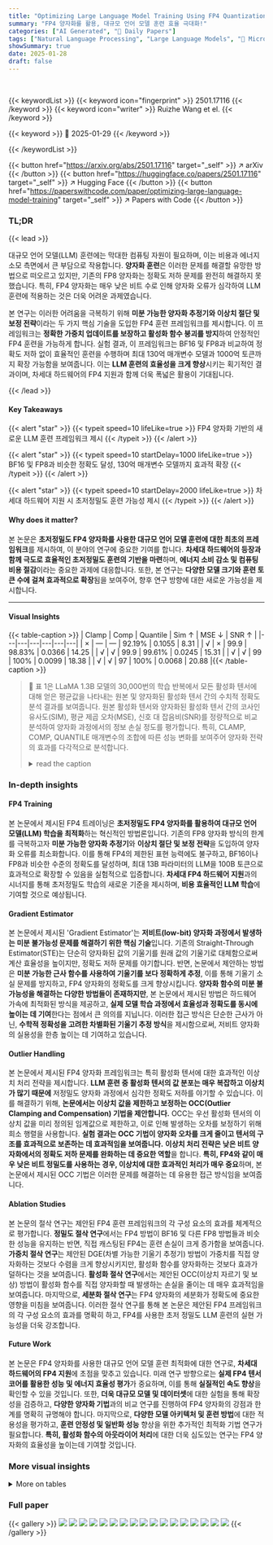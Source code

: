 ```yaml
---
title: "Optimizing Large Language Model Training Using FP4 Quantization"
summary: "FP4 양자화를 활용, 대규모 언어 모델 훈련 효율 극대화!"
categories: ["AI Generated", "🤗 Daily Papers"]
tags: ["Natural Language Processing", "Large Language Models", "🏢 Microsoft Research",]
showSummary: true
date: 2025-01-28
draft: false
---
```


<br>

{{< keywordList >}}
{{< keyword icon="fingerprint" >}} 2501.17116 {{< /keyword >}}
{{< keyword icon="writer" >}} Ruizhe Wang et el. {{< /keyword >}}
 
{{< keyword >}} 🤗 2025-01-29 {{< /keyword >}}
 
{{< /keywordList >}}

{{< button href="https://arxiv.org/abs/2501.17116" target="_self" >}}
↗ arXiv
{{< /button >}}
{{< button href="https://huggingface.co/papers/2501.17116" target="_self" >}}
↗ Hugging Face
{{< /button >}}
{{< button href="https://paperswithcode.com/paper/optimizing-large-language-model-training" target="_self" >}}
↗ Papers with Code
{{< /button >}}




### TL;DR


{{< lead >}}

대규모 언어 모델(LLM) 훈련에는 막대한 컴퓨팅 자원이 필요하며, 이는 비용과 에너지 소모 측면에서 큰 부담으로 작용합니다.  **양자화 훈련**은 이러한 문제를 해결할 유망한 방법으로 떠오르고 있지만, 기존의 FP8 양자화는 정확도 저하 문제를 완전히 해결하지 못했습니다.  특히, FP4 양자화는 매우 낮은 비트 수로 인해 양자화 오류가 심각하여 LLM 훈련에 적용하는 것은 더욱 어려운 과제였습니다.

본 연구는 이러한 어려움을 극복하기 위해 **미분 가능한 양자화 추정기와 이상치 절단 및 보정 전략**이라는 두 가지 핵심 기술을 도입한 FP4 훈련 프레임워크를 제시합니다. 이 프레임워크는 **정확한 가중치 업데이트를 보장하고 활성화 함수 붕괴를 방지**하여 안정적인 FP4 훈련을 가능하게 합니다.  실험 결과, 이 프레임워크는 BF16 및 FP8과 비교하여 정확도 저하 없이 효율적인 훈련을 수행하며 최대 130억 매개변수 모델과 1000억 토큰까지 확장 가능함을 보여줍니다.  이는 **LLM 훈련의 효율성을 크게 향상**시키는 획기적인 결과이며, 차세대 하드웨어의 FP4 지원과 함께 더욱 폭넓은 활용이 기대됩니다.

{{< /lead >}}


#### Key Takeaways

{{< alert "star" >}}
{{< typeit speed=10 lifeLike=true >}} FP4 양자화 기반의 새로운 LLM 훈련 프레임워크 제시 {{< /typeit >}}
{{< /alert >}}

{{< alert "star" >}}
{{< typeit speed=10 startDelay=1000 lifeLike=true >}} BF16 및 FP8과 비슷한 정확도 달성, 130억 매개변수 모델까지 효과적 확장 {{< /typeit >}}
{{< /alert >}}

{{< alert "star" >}}
{{< typeit speed=10 startDelay=2000 lifeLike=true >}} 차세대 하드웨어 지원 시 초저정밀도 훈련 가능성 제시 {{< /typeit >}}
{{< /alert >}}

#### Why does it matter?
본 논문은 **초저정밀도 FP4 양자화를 사용한 대규모 언어 모델 훈련에 대한 최초의 프레임워크**를 제시하여, 이 분야의 연구에 중요한 기여를 합니다.  **차세대 하드웨어의 등장과 함께 극도로 효율적인 초저정밀도 훈련의 기반을 마련**하며, **에너지 소비 감소 및 컴퓨팅 비용 절감**이라는 중요한 과제에 대응합니다. 또한, 본 연구는 **다양한 모델 크기와 훈련 토큰 수에 걸쳐 효과적으로 확장**됨을 보여주어, 향후 연구 방향에 대한 새로운 가능성을 제시합니다.

------
#### Visual Insights





{{< table-caption >}}
| Clamp | Comp | Quantile | Sim ↑ | MSE ↓ | SNR ↑ |
|---|---|---|---|---|---| 
| × | — | — | 92.19% | 0.1055 | 8.31 |
| √ | × | 99.9 | 98.83% | 0.0366 | 14.25 |
| √ | √ | 99.9 | 99.61% | 0.0245 | 15.31 |
| √ | √ | 99 | 100% | 0.0099 | 18.38 |
| √ | √ | 97 | 100% | 0.0068 | 20.88 |{{< /table-caption >}}

> 🔼 표 1은 LLaMA 1.3B 모델의 30,000번의 학습 반복에서 모든 활성화 텐서에 대해 얻은 평균값을 나타내는 원본 및 양자화된 활성화 텐서 간의 수치적 정확도 분석 결과를 보여줍니다.  원본 활성화 텐서와 양자화된 활성화 텐서 간의 코사인 유사도(SIM), 평균 제곱 오차(MSE), 신호 대 잡음비(SNR)를 정량적으로 비교 분석하여 양자화 과정에서의 정보 손실 정도를 평가합니다.  특히, CLAMP, COMP, QUANTILE 매개변수의 조합에 따른 성능 변화를 보여주어 양자화 전략의 효과를 다각적으로 분석합니다.
> <details>
> <summary>read the caption</summary>
> Table 1: Quantitative analysis of mathematical accuracy between original and quantized activation tensors. Results represent the average values obtained across all activation tensors on the 30,000 training iterations of the LLaMA 1.3B model.
> </details>





### In-depth insights


#### FP4 Training
본 논문에서 제시된 FP4 트레이닝은 **초저정밀도 FP4 양자화를 활용하여 대규모 언어 모델(LLM) 학습을 최적화**하는 혁신적인 방법론입니다.  기존의 FP8 양자화 방식의 한계를 극복하고자 **미분 가능한 양자화 추정기**와 **이상치 절단 및 보정 전략**을 도입하여 양자화 오류를 최소화합니다. 이를 통해 FP4의 제한된 표현 능력에도 불구하고, BF16이나 FP8과 비슷한 수준의 정확도를 달성하며, 최대 13B 파라미터의 LLM을 100B 토큰으로 효과적으로 확장할 수 있음을 실험적으로 입증합니다.  **차세대 FP4 하드웨어 지원**과의 시너지를 통해 초저정밀도 학습의 새로운 기준을 제시하며, **비용 효율적인 LLM 학습**에 기여할 것으로 예상됩니다.

#### Gradient Estimator
본 논문에서 제시된 'Gradient Estimator'는 **저비트(low-bit) 양자화 과정에서 발생하는 미분 불가능성 문제를 해결하기 위한 핵심 기술**입니다. 기존의 Straight-Through Estimator(STE)는 단순히 양자화된 값의 기울기를 원래 값의 기울기로 대체함으로써 계산 효율성을 높이지만, 정확도 저하 문제를 야기합니다. 반면, 논문에서 제안하는 방법은 **미분 가능한 근사 함수를 사용하여 기울기를 보다 정확하게 추정**, 이를 통해 기울기 소실 문제를 방지하고, FP4 양자화의 정확도를 크게 향상시킵니다.  **양자화 함수의 미분 불가능성을 해결하는 다양한 방법들이 존재하지만**, 본 논문에서 제시된 방법은 하드웨어 가속에 최적화된 방식을 제공하고, **실제 모델 학습 과정에서 효율성과 정확도를 동시에 높이는 데 기여**한다는 점에서 큰 의의를 지닙니다.  이러한 접근 방식은 단순한 근사가 아닌, **수학적 정확성을 고려한 차별화된 기울기 추정 방식**을 제시함으로써, 저비트 양자화의 실용성을 한층 높이는 데 기여하고 있습니다.

#### Outlier Handling
본 논문에서 제시된 FP4 양자화 프레임워크는 특히 활성화 텐서에 대한 효과적인 이상치 처리 전략을 제시합니다. **LLM 훈련 중 활성화 텐서의 값 분포는 매우 복잡하고 이상치가 많기 때문에** 저정밀도 양자화 과정에서 심각한 정확도 저하를 야기할 수 있습니다. 이를 해결하기 위해, **논문에서는 이상치 값을 제한하고 보정하는 OCC(Outlier Clamping and Compensation) 기법을 제안합니다.** OCC는 우선 활성화 텐서의 이상치 값을 미리 정의된 임계값으로 제한하고, 이로 인해 발생하는 오차를 보정하기 위해 희소 행렬을 사용합니다. **실험 결과는 OCC 기법이 양자화 오차를 크게 줄이고 텐서의 구조를 효과적으로 보존하는 데 효과적임을 보여줍니다.**  **이상치 처리 전략은 낮은 비트 양자화에서의 정확도 저하 문제를 완화하는 데 중요한 역할**을 합니다.  **특히, FP4와 같이 매우 낮은 비트 정밀도를 사용하는 경우, 이상치에 대한 효과적인 처리가 매우 중요**하며,  본 논문에서 제시된 OCC 기법은 이러한 문제를 해결하는 데 유용한 접근 방식임을 보여줍니다.

#### Ablation Studies
본 논문의 절삭 연구는 제안된 FP4 훈련 프레임워크의 각 구성 요소의 효과를 체계적으로 평가합니다. **정밀도 절삭 연구**에서는 FP4 방법이 BF16 및 다른 FP8 방법들과 비슷한 성능을 유지하는 반면, 직접 캐스팅된 FP4는 훈련 손실이 크게 증가함을 보여줍니다. **가중치 절삭 연구**는 제안된 DGE(차별 가능한 기울기 추정기) 방법이 가중치를 직접 양자화하는 것보다 수렴을 크게 향상시키지만, 활성화 함수를 양자화하는 것보다 효과가 덜하다는 것을 보여줍니다. **활성화 절삭 연구**에서는 제안된 OCC(이상치 자르기 및 보상) 방법이 활성화 함수를 직접 양자화할 때 발생하는 손실을 줄이는 데 매우 효과적임을 보여줍니다. 마지막으로, **세분화 절삭 연구**는 FP4 양자화의 세분화가 정확도에 중요한 영향을 미침을 보여줍니다. 이러한 절삭 연구를 통해 본 논문은 제안된 FP4 프레임워크의 각 구성 요소의 효과를 명확히 하고, FP4를 사용한 초저 정밀도 LLM 훈련의 실현 가능성을 더욱 강조합니다.

#### Future Work
본 논문은 FP4 양자화를 사용한 대규모 언어 모델 훈련 최적화에 대한 연구로, **차세대 하드웨어의 FP4 지원**에 초점을 맞추고 있습니다.  미래 연구 방향으로는 **실제 FP4 텐서 코어를 활용한 성능 및 에너지 효율성 평가**가 중요하며, 이를 통해 **실질적인 속도 향상**을 확인할 수 있을 것입니다. 또한, **더욱 대규모 모델 및 데이터셋**에 대한 실험을 통해 확장성을 검증하고, **다양한 양자화 기법**과의 비교 연구를 진행하여 FP4 양자화의 강점과 한계를 명확히 규명해야 합니다.  마지막으로, **다양한 모델 아키텍처 및 훈련 방법**에 대한 적용성을 평가하고, **훈련 안정성 및 일반화 성능** 향상을 위한 추가적인 최적화 기법 연구가 필요합니다.  **특히, 활성화 함수의 아웃라이어 처리**에 대한 더욱 심도있는 연구는 FP4 양자화의 효율성을 높이는데 기여할 것입니다.


### More visual insights




<details>
<summary>More on tables
</summary>


{{< table-caption >}}
| Model Size | Precision | Average | PiQA | Hellaswag | ObQA | Arc-C | Arc-E | BoolQ | LogiQA | SciQ | Lambada |
|---|---|---|---|---|---|---|---|---|---|---|---| 
| 1.3B | BF16 | **53.23** | 71.11 | 50.80 | 36.60 | 36.69 | 68.60 | 57.83 | 30.26 | 83.30 | 43.84 |
|  | FP4(Ours) | **53.13** | 70.89 | 50.82 | 36.20 | 36.86 | 67.47 | 58.23 | 29.49 | 83.90 | 44.30 |
| 7B | BF16 | **53.87** | 71.22 | 52.03 | 37.40 | 38.99 | 67.47 | 60.55 | 27.65 | 85.00 | 44.56 |
|  | FP4(Ours) | **54.42** | 71.87 | 52.97 | 38.40 | 39.85 | 67.97 | 62.20 | 27.96 | 84.70 | 43.88 |
| 13B | BF16 | **54.44** | 72.80 | 53.56 | 38.60 | 38.82 | 67.97 | 57.40 | 29.65 | 86.30 | 44.87 |
|  | FP4(Ours) | **54.95** | 73.78 | 54.12 | 39.60 | 39.68 | 67.89 | 55.90 | 30.88 | 85.80 | 46.89 |{{< /table-caption >}}
> 🔼 표 2는 서로 다른 크기의 언어 모델에서 BF16 모델과 FP4 모델 간의 다운스트림 작업에 대한 제로샷 평가 결과를 보여줍니다.  BF16은 반정밀도 부동소수점 방식이고, FP4는 4비트 부동소수점 양자화 방식입니다.  표는 여러 다운스트림 작업(PiQA, HellaSwag, ObQA, Arc-C, Arc-E, BoolQ, LogiQA, SciQ, Lambada)에 대한 각 모델 크기(1.3B, 7B, 13B 파라미터)별 정확도 점수를 비교하여 FP4 양자화가 정확도에 미치는 영향을 평가합니다.  제로샷 평가는 사전 학습된 모델을 추가적인 미세 조정 없이 다양한 하위 작업에 적용하여 성능을 측정하는 방식입니다.
> <details>
> <summary>read the caption</summary>
> Table 2: Zero-shot evaluation for downstream tasks between BF16 models and FP4 models under different model sizes.
> </details>

{{< table-caption >}}
| Format | 1111 | 1110 | 1101 | 1100 | 1011 | 1010 | 1001 | 1000/0000 | 0001 | 0010 | 0011 | 0100 | 0101 | 0110 | 0111 |
|---|---|---|---|---|---|---|---|---|---|---|---|---|---|---|---|---|
| `e1m2` | -3.5 | -3 | -2.5 | -2 | -1.5 | -1 | -0.5 | ±0 | 0.5 | 1 | 1.5 | 2 | 2.5 | 3 | 3.5 |
| `e2m1` | -6 | -4 | -3 | -2 | -1.5 | -1 | -0.5 | ±0 | 0.5 | 1 | 1.5 | 2 | 3 | 4 | 6 |
| `e3m0` | -16 | -8 | -4 | -2 | -1 | -0.5 | -0.25 | ±0 | 0.25 | 0.5 | 1 | 2 | 4 | 8 | 16 |{{< /table-caption >}}
> 🔼 표 3은 서로 다른 FP4 형식(E1M2, E2M1, E3M0) 하에서 각 비트의 지수와 가수 부분의 조합에 따른 표현 가능한 모든 숫자 값을 보여줍니다.  각 형식은 지수 비트 수와 가수 비트 수가 달라 표현 가능한 숫자의 범위와 정밀도가 다릅니다.  이 표는 논문의 FP4 양자화 방법을 이해하는 데 중요한 역할을 합니다.  E2M1 형식은 동적 범위와 정밀도 간의 균형을 고려하여 본 논문에서 선택된 형식입니다.
> <details>
> <summary>read the caption</summary>
> Table 3: FP4 Quantization Table under different FP4 formats.
> </details>

</details>




### Full paper

{{< gallery >}}
<img src="paper_images/1.png" class="grid-w50 md:grid-w33 xl:grid-w25" />
<img src="paper_images/2.png" class="grid-w50 md:grid-w33 xl:grid-w25" />
<img src="paper_images/3.png" class="grid-w50 md:grid-w33 xl:grid-w25" />
<img src="paper_images/4.png" class="grid-w50 md:grid-w33 xl:grid-w25" />
<img src="paper_images/5.png" class="grid-w50 md:grid-w33 xl:grid-w25" />
<img src="paper_images/6.png" class="grid-w50 md:grid-w33 xl:grid-w25" />
<img src="paper_images/7.png" class="grid-w50 md:grid-w33 xl:grid-w25" />
<img src="paper_images/8.png" class="grid-w50 md:grid-w33 xl:grid-w25" />
<img src="paper_images/9.png" class="grid-w50 md:grid-w33 xl:grid-w25" />
<img src="paper_images/10.png" class="grid-w50 md:grid-w33 xl:grid-w25" />
<img src="paper_images/11.png" class="grid-w50 md:grid-w33 xl:grid-w25" />
<img src="paper_images/12.png" class="grid-w50 md:grid-w33 xl:grid-w25" />
<img src="paper_images/13.png" class="grid-w50 md:grid-w33 xl:grid-w25" />
<img src="paper_images/14.png" class="grid-w50 md:grid-w33 xl:grid-w25" />
<img src="paper_images/15.png" class="grid-w50 md:grid-w33 xl:grid-w25" />
<img src="paper_images/16.png" class="grid-w50 md:grid-w33 xl:grid-w25" />
<img src="paper_images/17.png" class="grid-w50 md:grid-w33 xl:grid-w25" />
{{< /gallery >}}